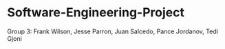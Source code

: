 # Software-Engineering-Project
Group 3: Frank Wilson, Jesse Parron, Juan Salcedo, Pance Jordanov, Tedi Gjoni

